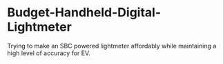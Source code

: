 # Budget-Handheld-Digital-Lightmeter
Trying to make an SBC powered lightmeter affordably while maintaining a high level of accuracy for EV.
